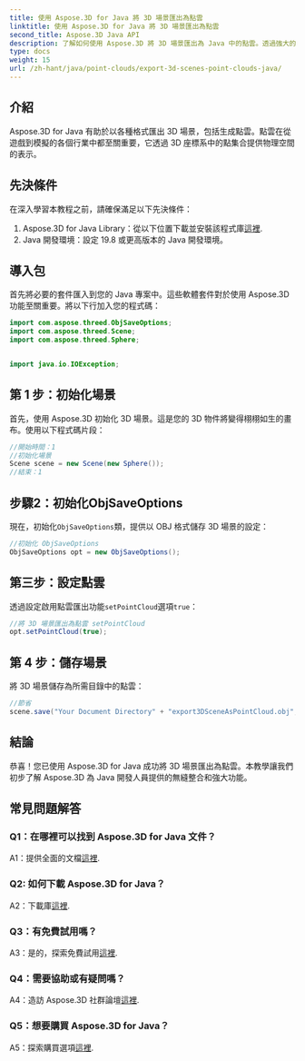 ```yaml
---
title: 使用 Aspose.3D for Java 將 3D 場景匯出為點雲
linktitle: 使用 Aspose.3D for Java 將 3D 場景匯出為點雲
second_title: Aspose.3D Java API
description: 了解如何使用 Aspose.3D 將 3D 場景匯出為 Java 中的點雲。透過強大的 3D 圖形和視覺化增強您的應用程式。
type: docs
weight: 15
url: /zh-hant/java/point-clouds/export-3d-scenes-point-clouds-java/
---
```

## 介紹

Aspose.3D for Java 有助於以各種格式匯出 3D 場景，包括生成點雲。點雲在從遊戲到模擬的各個行業中都至關重要，它透過 3D 座標系中的點集合提供物理空間的表示。

## 先決條件

在深入學習本教程之前，請確保滿足以下先決條件：

1.  Aspose.3D for Java Library：從以下位置下載並安裝該程式庫[這裡](https://releases.aspose.com/3d/java/).
2. Java 開發環境：設定 19.8 或更高版本的 Java 開發環境。

## 導入包

首先將必要的套件匯入到您的 Java 專案中。這些軟體套件對於使用 Aspose.3D 功能至關重要。將以下行加入您的程式碼：

```java
import com.aspose.threed.ObjSaveOptions;
import com.aspose.threed.Scene;
import com.aspose.threed.Sphere;


import java.io.IOException;
```

## 第 1 步：初始化場景

首先，使用 Aspose.3D 初始化 3D 場景。這是您的 3D 物件將變得栩栩如生的畫布。使用以下程式碼片段：

```java
//開始時間：1
//初始化場景
Scene scene = new Scene(new Sphere());
//結束：1
```

## 步驟2：初始化ObjSaveOptions

現在，初始化`ObjSaveOptions`類，提供以 OBJ 格式儲存 3D 場景的設定：

```java
//初始化 ObjSaveOptions
ObjSaveOptions opt = new ObjSaveOptions();
```

## 第三步：設定點雲

透過設定啟用點雲匯出功能`setPointCloud`選項`true`：

```java
//將 3D 場景匯出為點雲 setPointCloud
opt.setPointCloud(true);
```

## 第 4 步：儲存場景

將 3D 場景儲存為所需目錄中的點雲：

```java
//節省
scene.save("Your Document Directory" + "export3DSceneAsPointCloud.obj", opt);
```

## 結論

恭喜！您已使用 Aspose.3D for Java 成功將 3D 場景匯出為點雲。本教學讓我們初步了解 Aspose.3D 為 Java 開發人員提供的無縫整合和強大功能。

## 常見問題解答

### Q1：在哪裡可以找到 Aspose.3D for Java 文件？

 A1：提供全面的文檔[這裡](https://reference.aspose.com/3d/java/).

### Q2: 如何下載 Aspose.3D for Java？

A2：下載庫[這裡](https://releases.aspose.com/3d/java/).

### Q3：有免費試用嗎？

A3：是的，探索免費試用[這裡](https://releases.aspose.com/).

### Q4：需要協助或有疑問嗎？

 A4：造訪 Aspose.3D 社群論壇[這裡](https://forum.aspose.com/c/3d/18).

### Q5：想要購買 Aspose.3D for Java？

 A5：探索購買選項[這裡](https://purchase.aspose.com/buy).